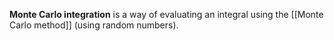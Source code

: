 **Monte Carlo integration** is a way of evaluating an integral using the [[Monte Carlo method]] (using random numbers).